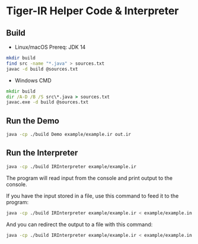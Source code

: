 # Tiger-IR Helper Code & Interpreter

## Build

- Linux/macOS
Prereq: JDK 14
```bash
mkdir build
find src -name "*.java" > sources.txt
javac -d build @sources.txt
```

- Windows CMD
```cmd
mkdir build
dir /A-D /B /S src\*.java > sources.txt
javac.exe -d build @sources.txt
```

## Run the Demo

```bash
java -cp ./build Demo example/example.ir out.ir
```

## Run the Interpreter

```bash
java -cp ./build IRInterpreter example/example.ir
```

The program will read input from the console and print output to the console.

If you have the input stored in a file, use this command to feed it to the program:

```bash
java -cp ./build IRInterpreter example/example.ir < example/example.in
```

And you can redirect the output to a file with this command:

```bash
java -cp ./build IRInterpreter example/example.ir < example/example.in > example.out
```
